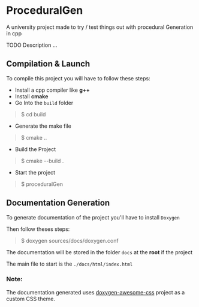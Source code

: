 # ProceduralGen
A university project made to try / test things out with procedural Generation in cpp

TODO Description ...

## Compilation & Launch
To compile this project you will have to follow these steps:
- Install a cpp compiler like **g++**
- Install **cmake**
- Go Into the `build` folder
> $ cd build
- Generate the make file
> $ cmake ..
- Build the Project
> $ cmake --build .
- Start the project
> $ proceduralGen

## Documentation Generation
To generate documentation of the project you'll have to install `Doxygen`

Then follow theses steps:
> $ doxygen sources/docs/doxygen.conf

The documentation will be stored in the folder `docs` at the **root** if the project

The main file to start is the `./docs/html/index.html`

### Note:
The documentation generated uses [doxygen-awesome-css](https://github.com/jothepro/doxygen-awesome-css) project as a custom CSS theme. 